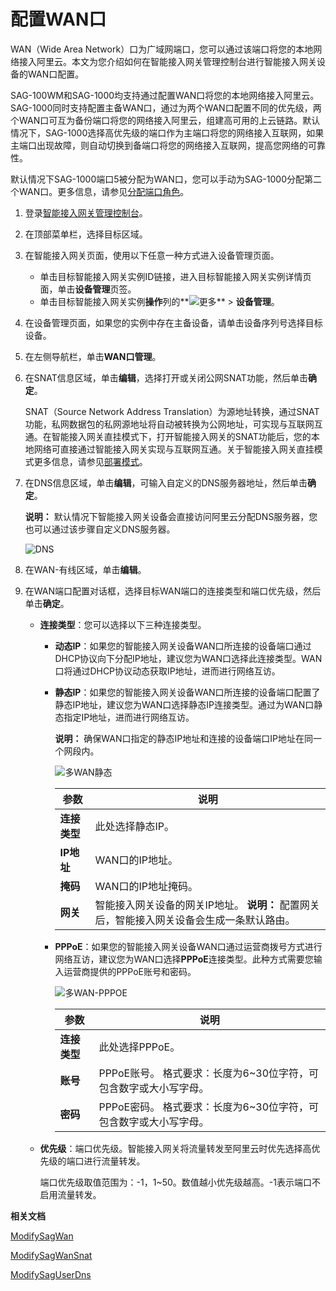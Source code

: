 # 配置WAN口

WAN（Wide Area Network）口为广域网端口，您可以通过该端口将您的本地网络接入阿里云。本文为您介绍如何在智能接入网关管理控制台进行智能接入网关设备的WAN口配置。

SAG-100WM和SAG-1000均支持通过配置WAN口将您的本地网络接入阿里云。SAG-1000同时支持配置主备WAN口，通过为两个WAN口配置不同的优先级，两个WAN口可互为备份端口将您的网络接入阿里云，组建高可用的上云链路。默认情况下，SAG-1000选择高优先级的端口作为主端口将您的网络接入互联网，如果主端口出现故障，则自动切换到备端口将您的网络接入互联网，提高您网络的可靠性。

默认情况下SAG-1000端口5被分配为WAN口，您可以手动为SAG-1000分配第二个WAN口。更多信息，请参见[分配端口角色](/cn.zh-CN/配置指南/设备配置/设备管理/分配端口角色.md)。

1.  登录[智能接入网关管理控制台](https://smartag.console.aliyun.com)。

2.  在顶部菜单栏，选择目标区域。

3.  在智能接入网关页面，使用以下任意一种方式进入设备管理页面。

    -   单击目标智能接入网关实例ID链接，进入目标智能接入网关实例详情页面，单击**设备管理**页签。
    -   单击目标智能接入网关实例**操作**列的**![更多](https://static-aliyun-doc.oss-cn-hangzhou.aliyuncs.com/assets/img/zh-CN/2636903061/p135154.png)** \> **设备管理**。
4.  在设备管理页面，如果您的实例中存在主备设备，请单击设备序列号选择目标设备。

5.  在左侧导航栏，单击**WAN口管理**。

6.  在SNAT信息区域，单击**编辑**，选择打开或关闭公网SNAT功能，然后单击**确定**。

    SNAT（Source Network Address Translation）为源地址转换，通过SNAT功能，私网数据包的私网源地址将自动被转换为公网地址，可实现与互联网互通。在智能接入网关直挂模式下，打开智能接入网关的SNAT功能后，您的本地网络可直接通过智能接入网关实现与互联网互通。关于智能接入网关直挂模式更多信息，请参见[部署模式](/cn.zh-CN/产品简介/网络拓扑/部署模式.md)。

7.  在DNS信息区域，单击**编辑**，可输入自定义的DNS服务器地址，然后单击**确定**。

    **说明：** 默认情况下智能接入网关设备会直接访问阿里云分配DNS服务器，您也可以通过该步骤自定义DNS服务器。

    ![DNS](https://static-aliyun-doc.oss-cn-hangzhou.aliyuncs.com/assets/img/zh-CN/9762613061/p77458.png)

8.  在WAN-有线区域，单击**编辑**。

9.  在WAN端口配置对话框，选择目标WAN端口的连接类型和端口优先级，然后单击**确定**。

    -   **连接类型**：您可以选择以下三种连接类型。
        -   **动态IP**：如果您的智能接入网关设备WAN口所连接的设备端口通过DHCP协议向下分配IP地址，建议您为WAN口选择此连接类型。WAN口将通过DHCP协议动态获取IP地址，进而进行网络互访。
        -   **静态IP**：如果您的智能接入网关设备WAN口所连接的设备端口配置了静态IP地址，建议您为WAN口选择静态IP连接类型。通过为WAN口静态指定IP地址，进而进行网络互访。

            **说明：** 确保WAN口指定的静态IP地址和连接的设备端口IP地址在同一个网段内。

            ![多WAN静态](https://static-aliyun-doc.oss-cn-hangzhou.aliyuncs.com/assets/img/zh-CN/6870287951/p135160.png)

            |参数|说明|
            |--|--|
            |**连接类型**|此处选择静态IP。|
            |**IP地址**|WAN口的IP地址。|
            |**掩码**|WAN口的IP地址掩码。|
            |**网关**|智能接入网关设备的网关IP地址。 **说明：** 配置网关后，智能接入网关设备会生成一条默认路由。 |

        -   **PPPoE**：如果您的智能接入网关设备WAN口通过运营商拨号方式进行网络互访，建议您为WAN口选择**PPPoE**连接类型。此种方式需要您输入运营商提供的PPPoE账号和密码。

            ![多WAN-PPPOE](https://static-aliyun-doc.oss-cn-hangzhou.aliyuncs.com/assets/img/zh-CN/6870287951/p135164.png)

            |参数|说明|
            |--|--|
            |**连接类型**|此处选择PPPoE。|
            |**账号**|PPPoE账号。 格式要求：长度为6~30位字符，可包含数字或大小写字母。 |
            |**密码**|PPPoE密码。 格式要求：长度为6~30位字符，可包含数字或大小写字母。 |

    -   **优先级**：端口优先级。智能接入网关将流量转发至阿里云时优先选择高优先级的端口进行流量转发。

        端口优先级取值范围为：-1，1~50。数值越小优先级越高。-1表示端口不启用流量转发。


**相关文档**  


[ModifySagWan](/cn.zh-CN/API参考/端口配置/ModifySagWan.md)

[ModifySagWanSnat](/cn.zh-CN/API参考/端口配置/ModifySagWanSnat.md)

[ModifySagUserDns](/cn.zh-CN/API参考/智能接入网关/ModifySagUserDns.md)

